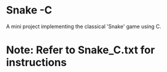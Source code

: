 # Snake -C
A mini project implementing the classical 'Snake' game using C.

# Note: Refer to Snake_C.txt for instructions
